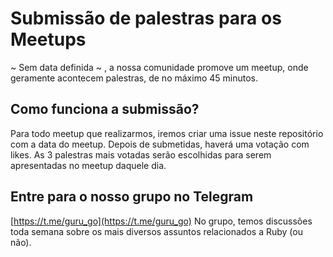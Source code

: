# Submissão de palestras para os Meetups
~ Sem data definida ~ , a nossa comunidade promove um meetup, onde geramente acontecem palestras, de no máximo 45 minutos.

## Como funciona a submissão?
Para todo meetup que realizarmos, iremos criar uma issue neste repositório com a data do meetup. Depois de submetidas, haverá uma votação com likes. As 3 palestras mais votadas serão escolhidas para serem apresentadas no meetup daquele dia.

## Entre para o nosso grupo no Telegram
[https://t.me/guru_go](https://t.me/guru_go)
No grupo, temos discussões toda semana sobre os mais diversos assuntos relacionados a Ruby (ou não).
